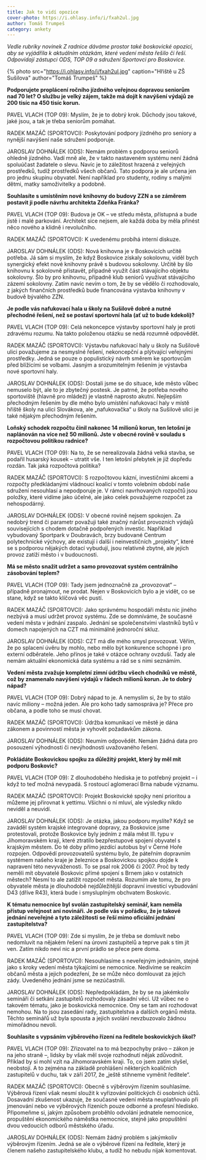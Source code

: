 ```yaml
---
title: Jak to vidí opozice
cover-photo: https://i.ohlasy.info/i/fxah2ul.jpg
author: Tomáš Trumpeš
category: ankety
---
```


*Vedle rubriky novinek Z radnice dáváme prostor také boskovické opozici, aby se vyjádřila k aktuálním otázkám, které vedení města řešilo či řeší. Odpovídají zástupci ODS, TOP 09 a sdružení Sportovci pro Boskovice.*

{% photo src="https://i.ohlasy.info/i/fxah2ul.jpg" caption="Hřiště u ZŠ Sušilova" author="Tomáš Trumpeš" %}

**Podporujete proplácení ročního jízdného veřejnou dopravou seniorům nad 70 let? O službu je velký zájem, takže má dojít k navýšení výdajů ze 200 tisíc na 450 tisíc korun.**

PAVEL VLACH (TOP 09): Myslím, že je to dobrý krok. Důchody jsou takové, jaké jsou, a tak je třeba seniorům pomáhat.

RADEK MAZÁČ (SPORTOVCI): Poskytování podpory jízdného pro seniory a nynější navýšení naše sdružení podporuje.

JAROSLAV DOHNÁLEK (ODS): Nemám problém s podporou seniorů ohledně jízdného. Vadí mně ale, že v takto nastaveném systému není žádná spoluúčast žadatele o slevu. Navíc je to záležitost hrazená z veřejných prostředků, tudíž prostředků všech občanů. Tato podpora je ale určena jen pro jednu skupinu obyvatel. Není například pro studenty, rodiny s malými dětmi, matky samoživitelky a podobně. 

**Souhlasíte s umístěním nové knihovny do budovy ZZN a se záměrem postavit ji podle návrhu architekta Zdeňka Fránka?**

PAVEL VLACH (TOP 09): Budova je OK – ve středu města, přístupná a bude jistě i malé parkování. Architekt sice nejsem, ale každá doba by měla přinést něco nového a klidně i revolučního.

RADEK MAZÁČ (SPORTOVCI): K uvedenému probíhá interní diskuze.

JAROSLAV DOHNÁLEK (ODS): Nová knihovna je v Boskovicích určitě potřeba. Já sám si myslím, že když Boskovice získaly sokolovnu, viděl bych synergický efekt nové knihovny právě s budovou sokolovny. Určitě by šlo knihovnu k sokolovně přistavět, případně využít část stávajícího objektu sokolovny. Šlo by pro knihovnu, případně klub seniorů využívat stávajícího zázemí sokolovny. Zatím navíc nevím o tom, že by se vědělo či rozhodovalo, z jakých finančních prostředků bude financována výstavba knihovny v budově bývalého ZZN.

**Je podle vás nafukovací hala u školy na Sušilově dobré a nutné přechodné řešení, než se postaví sportovní hala (ať už to bude kdekoli)?**

PAVEL VLACH (TOP 09): Celá nekoncepce výstavby sportovní haly je proti zdravému rozumu. Na takto položenou otázku se nedá rozumně odpovědět.

RADEK MAZÁČ (SPORTOVCI): Výstavbu nafukovací haly u školy na Sušilově ulici považujeme za nesmyslné řešení, nekoncepční a plýtvající veřejnými prostředky. Jedná se pouze o populistický návrh směrem ke sportovcům před blížícími se volbami. Jasným a srozumitelným řešením je výstavba nové sportovní haly. 

JAROSLAV DOHNÁLEK (ODS): Dostali jsme se do situace, kde město vůbec nemuselo být, ale to je zbytečný postesk. Je patrné, že potřeba nového sportoviště (hlavně pro mládež) je vlastně naprosto akutní. Nejlepším přechodným řešením by dle mého bylo umístění nafukovací haly v místě hřiště školy na ulici Slovákova, ale „nafukovačka“ u školy na Sušilově ulici je také nějakým přechodným řešením.

**Loňský schodek rozpočtu činil nakonec 14 milionů korun, ten letošní je naplánován na více než 50 milionů. Jste v obecné rovině v souladu s rozpočtovou politikou radnice?**

PAVEL VLACH (TOP 09): Na to, že se nerealizovala žádná velká stavba, se podařil husarský kousek – utratit vše. I ten letošní přebytek je již dopředu rozdán. Tak jaká rozpočtová politika?

RADEK MAZÁČ (SPORTOVCI): S rozpočtovou kázní, investičními akcemi a rozpočty předkládanými vládnoucí koalicí v tomto volebním období naše sdružení nesouhlasí a nepodporuje je. V rámci navrhovaných rozpočtů jsou položky, které vidíme jako účelné, ale jako celek považujeme rozpočet za nehospodárný. 

JAROSLAV DOHNÁLEK (ODS): V obecné rovině nejsem spokojen. Za nedobrý trend či parametr považuji také značný nárůst provozních výdajů souvisejících s chodem dotačně podpořených investic. Například vybudovaný Sportpark v Doubravách, brzy budované Centrum polytechnické výchovy, ale existují i další i neinvestičních „projekty“, které se s podporou nějakých dotací vybudují, jsou relativně zbytné, ale jejich provoz zatíží město i v budoucnosti.

**Má se město snažit udržet a samo provozovat systém centrálního zásobování teplem?**

PAVEL VLACH (TOP 09): Tady jsem jednoznačně za „provozovat“ – případně pronajmout, ne prodat. Nejen v Boskovicích bylo a je vidět, co se stane, když se takto klíčová věc pustí.

RADEK MAZÁČ (SPORTOVCI): Jako správnému hospodáři městu nic jiného nezbývá a musí udržet provoz systému. Zde se domníváme, že současné vedení města v jednání zaspalo. Jednání se společenstvími vlastníků bytů v domech napojených na CZT má minimálně jednoroční skluz.

JAROSLAV DOHNÁLEK (ODS): CZT má dle mého smysl provozovat. Věřím, že po splacení úvěru by mohlo, nebo mělo být konkurence schopné i pro externí odběratele. Jeho přínos je také v otázce ochrany ovzduší. Tady ale nemám aktuální ekonomická data systému a rád se s nimi seznámím.

**Vedení města zvažuje kompletní zimní údržbu všech chodníků ve městě, což by znamenalo navýšení výdajů v řádech milionů korun. Je to dobrý nápad?**

PAVEL VLACH (TOP 09): Dobrý nápad to je. A nemyslím si, že by to stálo navíc miliony – možná jeden. Ale pro koho tady samospráva je? Přece pro občana, a podle toho se musí chovat.

RADEK MAZÁČ (SPORTOVCI): Údržba komunikací ve městě je dána zákonem a povinností města je vyhovět požadavkům zákona. 

JAROSLAV DOHNÁLEK (ODS): Neumím odpovědět. Nemám žádná data pro posouzení výhodnosti či nevýhodnosti uvažovaného řešení.

**Pokládáte Boskovickou spojku za důležitý projekt, který by měl mít podporu Boskovic?**

PAVEL VLACH (TOP 09): Z dlouhodobého hlediska je to potřebný projekt – i když to teď možná nevypadá. S rostoucí aglomerací Brna nabude významu.

RADEK MAZÁČ (SPORTOVCI): Projekt Boskovické spojky není prioritou a můžeme jej přirovnat k yettimu. Všichni o ní mluví, ale výsledky nikdo neviděl a neuvidí.

JAROSLAV DOHNÁLEK (ODS): Je otázka, jakou podporu myslíte? Když se zaváděl systém krajské integrované dopravy, za Boskovice jsme protestovali, protože Boskovice byly jedním z mála měst III. typu v Jihomoravském kraji, které ztratilo bezpřestupové spojení obyvatel s krajským městem. Do té doby přímo jezdící autobus byl v Černé Hoře rozpojen. Odpovědí provozovatelů systému bylo, že páteřním dopravním systémem našeho kraje je železnice a Boskovickou spojkou dojde k napravení této nevyváženosti. To se psal rok 2006 či 2007. Proč by tedy neměli mít obyvatelé Boskovic přímé spojení s Brnem jako v ostatních městech? Nesmí to ale zatížit rozpočet města. Rozumím ale tomu, že pro obyvatele města je dlouhodobě nejdůležitější dopravní investicí vybudování D43 (dříve R43), která bude i smysluplným obchvatem Boskovic.

**K tématu nemocnice byl svolán zastupitelský seminář, kam neměla přístup veřejnost ani novináři. Je podle vás v pořádku, že je takové jednání neveřejné a tyto záležitosti se řeší mimo oficiální jednání zastupitelstva?**

PAVEL VLACH (TOP 09): Zde si myslím, že je třeba se domluvit nebo nedomluvit na nějakém řešení na úrovni zastupitelů a teprve pak s tím jít ven. Zatím nikdo neví nic a první prádlo se přece pere doma.

RADEK MAZÁČ (SPORTOVCI): Nesouhlasíme s neveřejným jednáním, stejně jako s kroky vedení města týkajícími se nemocnice. Nedivíme se reakcím občanů města a jejich podezření, že se může něco domlouvat za jejich zády. Uvedeného jednání jsme se nezúčastnili.

JAROSLAV DOHNÁLEK (ODS): Nepředpokládám, že by se na jakémkoliv semináři či setkání zastupitelů rozhodovaly zásadní věci. Už vůbec ne o takovém tématu, jako je boskovická nemocnice. Ony se tam ani rozhodovat nemohou. Na to jsou zasedání rady, zastupitelstva a dalších orgánů města. Těchto seminářů už byla spousta a jejich svolání nevzbuzovalo žádnou mimořádnou nevoli.

**Souhlasíte s vypsáním výběrového řízení na ředitele boskovických škol?**

PAVEL VLACH (TOP 09): Zřizovatel na to má bezpochyby právo – zákon je na jeho straně –, lidsky by však měl svoje rozhodnutí nějak zdůvodnit. Příklad by si mohl vzít na Jihomoravském kraji. To, co jsem zatím slyšel, neobstojí. A to zejména na základě prohlášení některých koaličních zastupitelů v duchu, tak v září 2017, že „ještě stihneme vyměnit ředitele“.

RADEK MAZÁČ (SPORTOVCI): Obecně s výběrovým řízením souhlasíme. Výběrová řízení však nesmí sloužit k vyřizování politických či osobních účtů. Dosavadní zkušenost ukazuje, že současné vedení města neuplatňovalo při jmenování nebo ve výběrových řízeních pouze odborné a profesní hledisko. Připomeňme si, jakým způsobem proběhlo odvolání jednatele nemocnice, propuštění ekonomického náměstka nemocnice, stejně jako propuštění dvou vedoucích odborů městského úřadu.

JAROSLAV DOHNÁLEK (ODS): Nemám žádný problém s jakýmkoliv výběrovým řízením. Jedná se ale o výběrové řízení na ředitele, který je členem našeho zastupitelského klubu, a tudíž ho nebudu nijak komentovat.
